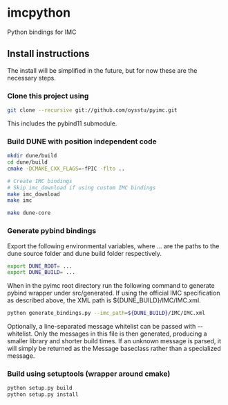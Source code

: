 # imcpython
Python bindings for IMC

## Install instructions
The install will be simplified in the future, but for now these are the necessary steps.


### Clone this project using
```bash
git clone --recursive git://github.com/oysstu/pyimc.git
```
This includes the pybind11 submodule.

### Build DUNE with position independent code
```bash
mkdir dune/build
cd dune/build
cmake -DCMAKE_CXX_FLAGS=-fPIC -flto ..

# Create IMC bindings
# Skip imc_download if using custom IMC bindings
make imc_download
make imc

make dune-core
```

### Generate pybind bindings
Export the following environmental variables, where ... are the paths to the dune source folder and dune build folder respectively.
```bash
export DUNE_ROOT= ...
export DUNE_BUILD= ...
```

When in the pyimc root directory run the following command to generate pybind wrapper under src/generated. If using the official IMC specification as described above, the XML path is ${DUNE_BUILD}/IMC/IMC.xml.

```bash
python generate_bindings.py --imc_path=${DUNE_BUILD}/IMC/IMC.xml
```

Optionally, a line-separated message whitelist can be passed with --whitelist.
Only the messages in this file is then generated, producing a smaller library and shorter build times. 
If an unknown message is parsed, it will simply be returned as the Message baseclass rather than a specialized message.

### Build using setuptools (wrapper around cmake)

```bash
python setup.py build
python setup.py install
```
